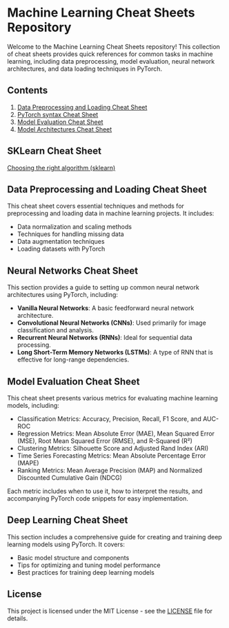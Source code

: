 # Machine Learning Cheat Sheets Repository

Welcome to the Machine Learning Cheat Sheets repository! This collection of cheat sheets provides quick references for common tasks in machine learning, including data preprocessing, model evaluation, neural network architectures, and data loading techniques in PyTorch.

## Contents

1. [Data Preprocessing and Loading Cheat Sheet](./data_processing_cheat_sheet.md)
2. [PyTorch syntax Cheat Sheet](./pytorch_cheat_sheet.md)
3. [Model Evaluation Cheat Sheet](./eval_cheat_sheet.md)
4. [Model Architectures Cheat Sheet](./architectures_cheat_sheet.md)

## SKLearn Cheat Sheet

[Choosing the right algorithm (sklearn)](https://scikit-learn.org/stable/machine_learning_map.html)

## Data Preprocessing and Loading Cheat Sheet

This cheat sheet covers essential techniques and methods for preprocessing and loading data in machine learning projects. It includes:

- Data normalization and scaling methods
- Techniques for handling missing data
- Data augmentation techniques
- Loading datasets with PyTorch

## Neural Networks Cheat Sheet

This section provides a guide to setting up common neural network architectures using PyTorch, including:

- **Vanilla Neural Networks**: A basic feedforward neural network architecture.
- **Convolutional Neural Networks (CNNs)**: Used primarily for image classification and analysis.
- **Recurrent Neural Networks (RNNs)**: Ideal for sequential data processing.
- **Long Short-Term Memory Networks (LSTMs)**: A type of RNN that is effective for long-range dependencies.

## Model Evaluation Cheat Sheet

This cheat sheet presents various metrics for evaluating machine learning models, including:

- Classification Metrics: Accuracy, Precision, Recall, F1 Score, and AUC-ROC
- Regression Metrics: Mean Absolute Error (MAE), Mean Squared Error (MSE), Root Mean Squared Error (RMSE), and R-Squared (R²)
- Clustering Metrics: Silhouette Score and Adjusted Rand Index (ARI)
- Time Series Forecasting Metrics: Mean Absolute Percentage Error (MAPE)
- Ranking Metrics: Mean Average Precision (MAP) and Normalized Discounted Cumulative Gain (NDCG)

Each metric includes when to use it, how to interpret the results, and accompanying PyTorch code snippets for easy implementation.

## Deep Learning Cheat Sheet

This section includes a comprehensive guide for creating and training deep learning models using PyTorch. It covers:

- Basic model structure and components
- Tips for optimizing and tuning model performance
- Best practices for training deep learning models

## License

This project is licensed under the MIT License - see the [LICENSE](LICENSE) file for details.
